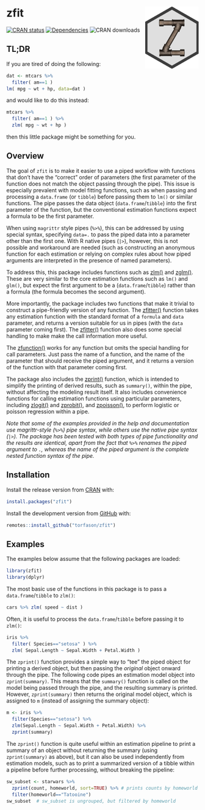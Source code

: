 
<!-- README.md is generated from README.Rmd. Please edit that file -->

# zfit <a href='https://github.com/torfason/zfit/'><img src='man/figures/logo.png' align="right" width="140px" /></a>

<!-- badges: start -->

[![CRAN
status](https://www.r-pkg.org/badges/version/zfit)](https://cran.r-project.org/package=zfit)
[![Dependencies](https://tinyverse.netlify.com/badge/zfit)](https://cran.r-project.org/package=zfit)
![CRAN downloads](https://cranlogs.r-pkg.org/badges/zfit)

<!-- badges: end -->

## TL;DR

If you are tired of doing the following:

``` r
dat <- mtcars %>%
  filter( am==1 )
lm( mpg ~ wt + hp, data=dat )
```

and would like to do this instead:

``` r
mtcars %>%
  filter( am==1 ) %>%
  zlm( mpg ~ wt + hp )
```

then this little package might be something for you.

## Overview

The goal of `zfit` is to make it easier to use a piped workflow with
functions that don’t have the “correct” order of parameters (the first
parameter of the function does not match the object passing through the
pipe). This issue is especially prevalent with model fitting functions,
such as when passing and processing a `data.frame` (or `tibble`) before
passing them to `lm()` or similar functions. The pipe passes the data
object (`data.frame`/`tibble`) into the first parameter of the function,
but the conventional estimation functions expect a formula to be the
first parameter.

When using `magrittr` style pipes (`%>%`), this can be addressed by
using special syntax, specifying `data=.` to pass the piped data into a
parameter other than the first one. With R native pipes (`|>`), however,
this is not possible and workaround are needed (such as constructing an
anonymous function for each estimation or relying on complex rules about
how piped arguments are interpreted in the presence of named
parameters).

To address this, this package includes functions such as
[zlm()](https://torfason.github.io/zfit/reference/zlm.html) and
[zglm()](https://torfason.github.io/zfit/reference/zglm.html). These are
very similar to the core estimation functions such as `lm()` and
`glm()`, but expect the first argument to be a (`data.frame`/`tibble`)
rather than a formula (the formula becomes the second argument).

More importantly, the package includes two functions that make it
trivial to construct a pipe-friendly version of any function. The
[zfitter()](https://torfason.github.io/zfit/reference/zfitter.html)
function takes any estimation function with the standard format of a
`formula` and `data` parameter, and returns a version suitable for us in
pipes (with the `data` parameter coming first). The
[zfitter()](https://torfason.github.io/zfit/reference/zfitter.html)
function also does some special handling to make make the call
information more useful.

The
[zfunction()](https://torfason.github.io/zfit/reference/zfunction.html)
works for any function but omits the special handling for call
parameters. Just pass the name of a function, and the name of the
parameter that should receive the piped argument, and it returns a
version of the function with that parameter coming first.

The package also includes the
[zprint()](https://torfason.github.io/zfit/reference/zprint.html)
function, which is intended to simplify the printing of derived results,
such as `summary()`, within the pipe, without affecting the modeling
result itself. It also includes convenience functions for calling
estimation functions using particular parameters, including
[zlogit()](https://torfason.github.io/zfit/reference/zglm.html) and
[zprobit()](https://torfason.github.io/zfit/reference/zglm.html), and
[zpoisson()](https://torfason.github.io/zfit/reference/zglm.html), to
perform logistic or poisson regression within a pipe.

*Note that some of the examples provided in the help and documentation
use magrittr-style (`%>%`) pipe syntax, while others use the native pipe
syntax (`|>`). The package has been tested with both types of pipe
functionality and the results are identical, apart from the fact that
`%>%` renames the piped argument to `.`, whereas the name of the piped
argument is the complete nested function syntax of the pipe.*

## Installation

Install the release version from
[CRAN](https://CRAN.R-project.org/package=zfit) with:

``` r
install.packages("zfit")
```

Install the development version from
[GitHub](https://github.com/torfason/zfit) with:

``` r
remotes::install_github("torfason/zfit")
```

## Examples

The examples below assume that the following packages are loaded:

``` r
library(zfit)
library(dplyr)
```

The most basic use of the functions in this package is to pass a
`data.frame`/`tibble` to `zlm()`:

``` r
cars %>% zlm( speed ~ dist )
```

Often, it is useful to process the `data.frame`/`tibble` before passing
it to `zlm()`:

``` r
iris %>%
  filter( Species=="setosa" ) %>%
  zlm( Sepal.Length ~ Sepal.Width + Petal.Width )
```

The `zprint()` function provides a simple way to “tee” the piped object
for printing a derived object, but then passing the *original* object
onward through the pipe. The following code pipes an estimation model
object into `zprint(summary)`. This means that the `summary()` function
is called on the model being passed through the pipe, and the resulting
summary is printed. However, `zprint(summary)` then returns the original
model object, which is assigned to `m` (instead of assigning the summary
object):

``` r
m <- iris %>%
  filter(Species=="setosa") %>%
  zlm(Sepal.Length ~ Sepal.Width + Petal.Width) %>%
  zprint(summary)
```

The `zprint()` function is quite useful within an estimation pipeline to
print a summary of an object without returning the summary (using
`zprint(summary)` as above), but it can also be used independently from
estimation models, such as to print a summarized version of a tibble
within a pipeline before further processing, without breaking the
pipeline:

``` r
sw_subset <- starwars %>%
  zprint(count, homeworld, sort=TRUE) %>% # prints counts by homeworld
  filter(homeworld=="Tatooine")
sw_subset  # sw_subset is ungrouped, but filtered by homeworld
```
